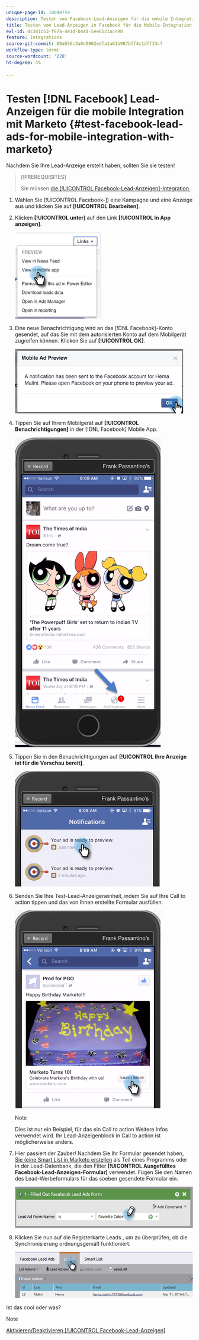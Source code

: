 ```yaml
---
unique-page-id: 10098759
description: Testen von Facebook-Lead-Anzeigen für die mobile Integration mit Marketo - Marketo-Dokumente - Produktdokumentation
title: Testen von Lead-Anzeigen in Facebook für die Mobile-Integration mit Marketo
exl-id: 0c381c53-f97a-4e1d-b44d-5ee6521ac990
feature: Integrations
source-git-commit: 09a656c3a0d0002edfa1a61b987bff4c1dff33cf
workflow-type: tm+mt
source-wordcount: '228'
ht-degree: 4%

---
```


# Testen [!DNL Facebook] Lead-Anzeigen für die mobile Integration mit Marketo {#test-facebook-lead-ads-for-mobile-integration-with-marketo}

Nachdem Sie Ihre Lead-Anzeige erstellt haben, sollten Sie sie testen!

>[!PREREQUISITES]
>
>Sie müssen [die [!UICONTROL Facebook-Lead-Anzeigen]-Integration &#x200B;](/help/marketo/product-docs/demand-generation/facebook/set-up-facebook-lead-ads.md).

1. Wählen Sie [!UICONTROL Facebook-]) eine Kampagne und eine Anzeige aus und klicken Sie auf **[!UICONTROL Bearbeiten]**.

1. Klicken **[!UICONTROL unter]** auf den Link **[!UICONTROL In App anzeigen]**.

   ![](assets/image2016-5-13-15-3a2-3a38.png)

1. Eine neue Benachrichtigung wird an das [!DNL Facebook]-Konto gesendet, auf das Sie mit dem autorisierten Konto auf dem Mobilgerät zugreifen können. Klicken Sie auf **[!UICONTROL OK]**.

   ![](assets/image2016-3-11-8-3a35-3a7.png)

1. Tippen Sie auf Ihrem Mobilgerät auf **[!UICONTROL Benachrichtigungen]** in der [!DNL Facebook] Mobile App.

   ![](assets/image2016-3-11-8-3a38-3a35.png)

1. Tippen Sie in den Benachrichtigungen auf **[!UICONTROL Ihre Anzeige ist für die Vorschau bereit]**.

   ![](assets/image2016-3-11-8-3a41-3a59.png)

1. Senden Sie Ihre Test-Lead-Anzeigeneinheit, indem Sie auf Ihre Call to action tippen und das von Ihnen erstellte Formular ausfüllen.

   ![](assets/image2016-3-11-8-3a52-3a20.png)

   >[!NOTE]
   >
   >Dies ist nur ein Beispiel, für das ein Call to action Weitere Infos verwendet wird. Ihr Lead-Anzeigenblock in Call to action ist möglicherweise anders.

1. Hier passiert der Zauber! Nachdem Sie Ihr Formular gesendet haben, [&#x200B; Sie (eine Smart List in Marketo erstellen](/help/marketo/product-docs/core-marketo-concepts/smart-lists-and-static-lists/creating-a-smart-list/create-a-smart-list.md) als Teil eines Programms oder in der Lead-Datenbank, die den Filter **[!UICONTROL Ausgefülltes Facebook-Lead-Anzeigen-Formular]** verwendet. Fügen Sie den Namen des Lead-Werbeformulars für das soeben gesendete Formular ein.

   ![](assets/image2016-3-11-8-3a59-3a34.png)

1. Klicken Sie nun auf die Registerkarte Leads , um zu überprüfen, ob die Synchronisierung ordnungsgemäß funktioniert.

   ![](assets/image2016-3-11-15-3a27-3a54.png)

Ist das cool oder was?

>[!NOTE]
>
>[Aktivieren/Deaktivieren [!UICONTROL Facebook-Lead-Anzeigen]](/help/marketo/product-docs/demand-generation/facebook/set-up-facebook-lead-ads.md)
